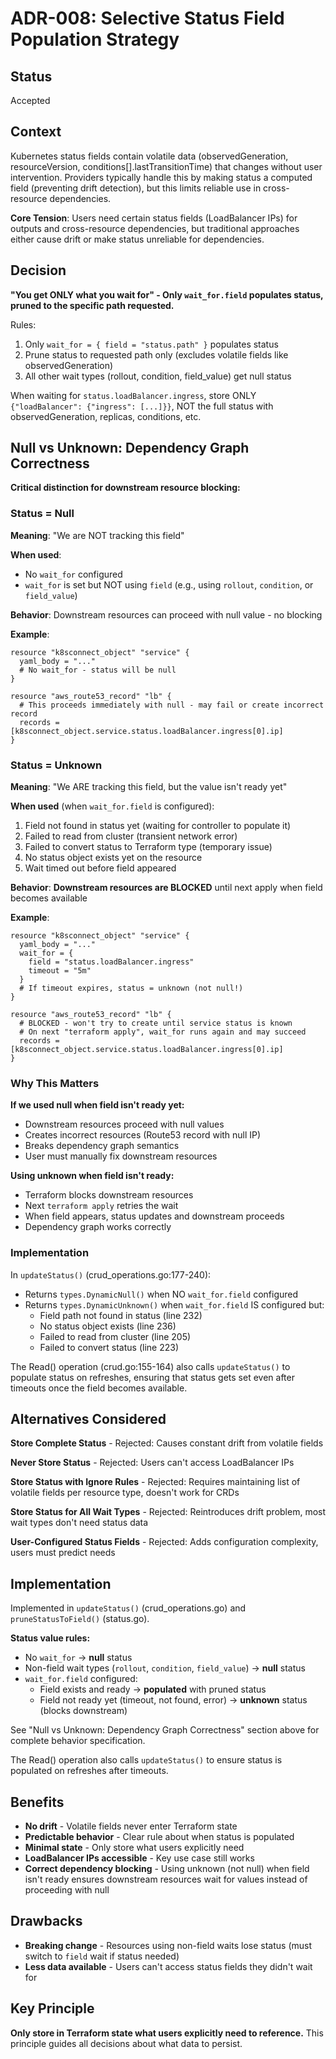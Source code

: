# ADR-008: Selective Status Field Population Strategy

## Status
Accepted

## Context

Kubernetes status fields contain volatile data (observedGeneration, resourceVersion, conditions[].lastTransitionTime) that changes without user intervention. Providers typically handle this by making status a computed field (preventing drift detection), but this limits reliable use in cross-resource dependencies.

**Core Tension**: Users need certain status fields (LoadBalancer IPs) for outputs and cross-resource dependencies, but traditional approaches either cause drift or make status unreliable for dependencies.

## Decision

**"You get ONLY what you wait for" - Only `wait_for.field` populates status, pruned to the specific path requested.**

Rules:
1. Only `wait_for = { field = "status.path" }` populates status
2. Prune status to requested path only (excludes volatile fields like observedGeneration)
3. All other wait types (rollout, condition, field_value) get null status

When waiting for `status.loadBalancer.ingress`, store ONLY `{"loadBalancer": {"ingress": [...]}}`, NOT the full status with observedGeneration, replicas, conditions, etc.

## Null vs Unknown: Dependency Graph Correctness

**Critical distinction for downstream resource blocking:**

### Status = Null
**Meaning**: "We are NOT tracking this field"

**When used**:
- No `wait_for` configured
- `wait_for` is set but NOT using `field` (e.g., using `rollout`, `condition`, or `field_value`)

**Behavior**: Downstream resources can proceed with null value - no blocking

**Example**:
```hcl
resource "k8sconnect_object" "service" {
  yaml_body = "..."
  # No wait_for - status will be null
}

resource "aws_route53_record" "lb" {
  # This proceeds immediately with null - may fail or create incorrect record
  records = [k8sconnect_object.service.status.loadBalancer.ingress[0].ip]
}
```

### Status = Unknown
**Meaning**: "We ARE tracking this field, but the value isn't ready yet"

**When used** (when `wait_for.field` is configured):
1. Field not found in status yet (waiting for controller to populate it)
2. Failed to read from cluster (transient network error)
3. Failed to convert status to Terraform type (temporary issue)
4. No status object exists yet on the resource
5. Wait timed out before field appeared

**Behavior**: **Downstream resources are BLOCKED** until next apply when field becomes available

**Example**:
```hcl
resource "k8sconnect_object" "service" {
  yaml_body = "..."
  wait_for = {
    field = "status.loadBalancer.ingress"
    timeout = "5m"
  }
  # If timeout expires, status = unknown (not null!)
}

resource "aws_route53_record" "lb" {
  # BLOCKED - won't try to create until service status is known
  # On next "terraform apply", wait_for runs again and may succeed
  records = [k8sconnect_object.service.status.loadBalancer.ingress[0].ip]
}
```

### Why This Matters

**If we used null when field isn't ready yet:**
- Downstream resources proceed with null values
- Creates incorrect resources (Route53 record with null IP)
- Breaks dependency graph semantics
- User must manually fix downstream resources

**Using unknown when field isn't ready:**
- Terraform blocks downstream resources
- Next `terraform apply` retries the wait
- When field appears, status updates and downstream proceeds
- Dependency graph works correctly

### Implementation

In `updateStatus()` (crud_operations.go:177-240):
- Returns `types.DynamicNull()` when NO `wait_for.field` configured
- Returns `types.DynamicUnknown()` when `wait_for.field` IS configured but:
  - Field path not found in status (line 232)
  - No status object exists (line 236)
  - Failed to read from cluster (line 205)
  - Failed to convert status (line 223)

The Read() operation (crud.go:155-164) also calls `updateStatus()` to populate status on refreshes, ensuring that status gets set even after timeouts once the field becomes available.

## Alternatives Considered

**Store Complete Status** - Rejected: Causes constant drift from volatile fields

**Never Store Status** - Rejected: Users can't access LoadBalancer IPs

**Store Status with Ignore Rules** - Rejected: Requires maintaining list of volatile fields per resource type, doesn't work for CRDs

**Store Status for All Wait Types** - Rejected: Reintroduces drift problem, most wait types don't need status data

**User-Configured Status Fields** - Rejected: Adds configuration complexity, users must predict needs

## Implementation

Implemented in `updateStatus()` (crud_operations.go) and `pruneStatusToField()` (status.go).

**Status value rules:**
- No `wait_for` → **null** status
- Non-field wait types (`rollout`, `condition`, `field_value`) → **null** status
- `wait_for.field` configured:
  - Field exists and ready → **populated** with pruned status
  - Field not ready yet (timeout, not found, error) → **unknown** status (blocks downstream)

See "Null vs Unknown: Dependency Graph Correctness" section above for complete behavior specification.

The Read() operation also calls `updateStatus()` to ensure status is populated on refreshes after timeouts.

## Benefits

- **No drift** - Volatile fields never enter Terraform state
- **Predictable behavior** - Clear rule about when status is populated
- **Minimal state** - Only store what users explicitly need
- **LoadBalancer IPs accessible** - Key use case still works
- **Correct dependency blocking** - Using unknown (not null) when field isn't ready ensures downstream resources wait for values instead of proceeding with null

## Drawbacks

- **Breaking change** - Resources using non-field waits lose status (must switch to `field` wait if status needed)
- **Less data available** - Users can't access status fields they didn't wait for

## Key Principle

**Only store in Terraform state what users explicitly need to reference.** This principle guides all decisions about what data to persist.
